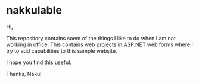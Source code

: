nakkulable
==========
Hi,

This repository contains soem of the things I like to do when I am not working in office.
This contains web projects in ASP.NET web forms where I try to add capabilities to this sample website.

I hope you find this useful.

Thanks,
Nakul
